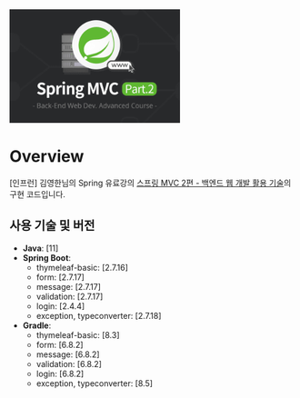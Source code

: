 <img src="https://github.com/swhyeon98/spring-study-records/blob/main/img/spring-mvc2-web-util-tech.png" width="300" height="200"/>

# Overview

[인프런] 김영한님의 Spring 유료강의 [스프링 MVC 2편 - 백엔드 웹 개발 활용 기술](https://inf.run/GMo43)의 구현 코드입니다.

## 사용 기술 및 버전

- **Java**: [11]
- **Spring Boot**: 
  - thymeleaf-basic: [2.7.16]
  - form: [2.7.17]
  - message: [2.7.17]
  - validation: [2.7.17]
  - login: [2.4.4]
  - exception, typeconverter: [2.7.18]
- **Gradle**:
  - thymeleaf-basic: [8.3]
  - form: [6.8.2]
  - message: [6.8.2]
  - validation: [6.8.2]
  - login: [6.8.2]
  - exception, typeconverter: [8.5]
